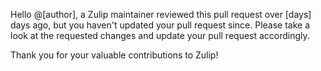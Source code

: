 Hello @[author], a Zulip maintainer reviewed this pull request over [days] days ago, but you haven't updated your pull request since. Please take a look at the requested changes and update your pull request accordingly.

Thank you for your valuable contributions to Zulip!
